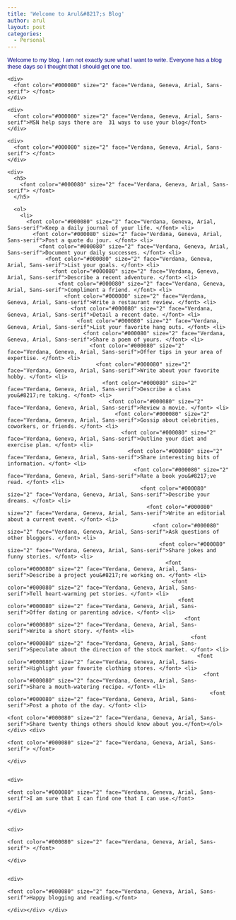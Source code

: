 ```yaml
---
title: 'Welcome to Arul&#8217;s Blog'
author: arul
layout: post
categories:
  - Personal
---
```

<div id="msgcns!A7680953F5FDC114!457" class="bvMsg">
  <div>
    <div>
      <font color="#000080" size="2" face="Verdana, Geneva, Arial, Sans-serif">Welcome to my blog. I am not exactly sure what I want to write. Everyone has a blog these days so I thought that I should get one too. </font>
    </div>
    
    <div>
      <font color="#000080" size="2" face="Verdana, Geneva, Arial, Sans-serif"> </font>
    </div>
    
    <div>
      <font color="#000080" size="2" face="Verdana, Geneva, Arial, Sans-serif">MSN help says there are  31 ways to use your blog</font>
    </div>
    
    <div>
      <font color="#000080" size="2" face="Verdana, Geneva, Arial, Sans-serif"> </font>
    </div>
    
    <div>
      <h5>
        <font color="#000080" size="2" face="Verdana, Geneva, Arial, Sans-serif"> </font>
      </h5>
      
      <ol>
        <li>
          <font color="#000080" size="2" face="Verdana, Geneva, Arial, Sans-serif">Keep a daily journal of your life. </font> <li>
            <font color="#000080" size="2" face="Verdana, Geneva, Arial, Sans-serif">Post a quote du jour. </font> <li>
              <font color="#000080" size="2" face="Verdana, Geneva, Arial, Sans-serif">Document your daily successes. </font> <li>
                <font color="#000080" size="2" face="Verdana, Geneva, Arial, Sans-serif">List your goals. </font> <li>
                  <font color="#000080" size="2" face="Verdana, Geneva, Arial, Sans-serif">Describe a recent adventure. </font> <li>
                    <font color="#000080" size="2" face="Verdana, Geneva, Arial, Sans-serif">Compliment a friend. </font> <li>
                      <font color="#000080" size="2" face="Verdana, Geneva, Arial, Sans-serif">Write a restaurant review. </font> <li>
                        <font color="#000080" size="2" face="Verdana, Geneva, Arial, Sans-serif">Detail a recent date. </font> <li>
                          <font color="#000080" size="2" face="Verdana, Geneva, Arial, Sans-serif">List your favorite hang outs. </font> <li>
                            <font color="#000080" size="2" face="Verdana, Geneva, Arial, Sans-serif">Share a poem of yours. </font> <li>
                              <font color="#000080" size="2" face="Verdana, Geneva, Arial, Sans-serif">Offer tips in your area of expertise. </font> <li>
                                <font color="#000080" size="2" face="Verdana, Geneva, Arial, Sans-serif">Write about your favorite hobby. </font> <li>
                                  <font color="#000080" size="2" face="Verdana, Geneva, Arial, Sans-serif">Describe a class you&#8217;re taking. </font> <li>
                                    <font color="#000080" size="2" face="Verdana, Geneva, Arial, Sans-serif">Review a movie. </font> <li>
                                      <font color="#000080" size="2" face="Verdana, Geneva, Arial, Sans-serif">Gossip about celebrities, coworkers, or friends. </font> <li>
                                        <font color="#000080" size="2" face="Verdana, Geneva, Arial, Sans-serif">Outline your diet and exercise plan. </font> <li>
                                          <font color="#000080" size="2" face="Verdana, Geneva, Arial, Sans-serif">Share interesting bits of information. </font> <li>
                                            <font color="#000080" size="2" face="Verdana, Geneva, Arial, Sans-serif">Rate a book you&#8217;ve read. </font> <li>
                                              <font color="#000080" size="2" face="Verdana, Geneva, Arial, Sans-serif">Describe your dreams. </font> <li>
                                                <font color="#000080" size="2" face="Verdana, Geneva, Arial, Sans-serif">Write an editorial about a current event. </font> <li>
                                                  <font color="#000080" size="2" face="Verdana, Geneva, Arial, Sans-serif">Ask questions of other bloggers. </font> <li>
                                                    <font color="#000080" size="2" face="Verdana, Geneva, Arial, Sans-serif">Share jokes and funny stories. </font> <li>
                                                      <font color="#000080" size="2" face="Verdana, Geneva, Arial, Sans-serif">Describe a project you&#8217;re working on. </font> <li>
                                                        <font color="#000080" size="2" face="Verdana, Geneva, Arial, Sans-serif">Tell heart-warming pet stories. </font> <li>
                                                          <font color="#000080" size="2" face="Verdana, Geneva, Arial, Sans-serif">Offer dating or parenting advice. </font> <li>
                                                            <font color="#000080" size="2" face="Verdana, Geneva, Arial, Sans-serif">Write a short story. </font> <li>
                                                              <font color="#000080" size="2" face="Verdana, Geneva, Arial, Sans-serif">Speculate about the direction of the stock market. </font> <li>
                                                                <font color="#000080" size="2" face="Verdana, Geneva, Arial, Sans-serif">Highlight your favorite clothing stores. </font> <li>
                                                                  <font color="#000080" size="2" face="Verdana, Geneva, Arial, Sans-serif">Share a mouth-watering recipe. </font> <li>
                                                                    <font color="#000080" size="2" face="Verdana, Geneva, Arial, Sans-serif">Post a photo of the day. </font> <li>
                                                                      <font color="#000080" size="2" face="Verdana, Geneva, Arial, Sans-serif">Share twenty things others should know about you.</font></ol> </div> <div>
                                                                        <font color="#000080" size="2" face="Verdana, Geneva, Arial, Sans-serif"> </font>
                                                                      </div>
                                                                      
                                                                      <div>
                                                                        <font color="#000080" size="2" face="Verdana, Geneva, Arial, Sans-serif">I am sure that I can find one that I can use.</font>
                                                                      </div>
                                                                      
                                                                      <div>
                                                                        <font color="#000080" size="2" face="Verdana, Geneva, Arial, Sans-serif"> </font>
                                                                      </div>
                                                                      
                                                                      <div>
                                                                        <font color="#000080" size="2" face="Verdana, Geneva, Arial, Sans-serif">Happy blogging and reading.</font>
                                                                      </div></div> </div>
